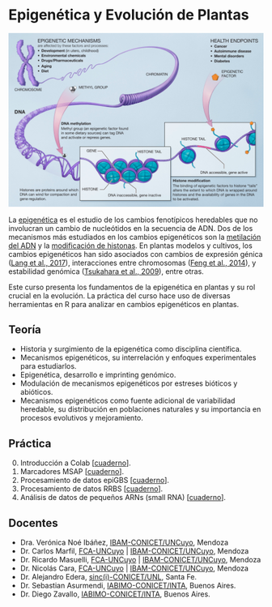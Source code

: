 # Epigenética y Evolución de Plantas

<p align="center">
<img src="img/Epigenetic_mechanisms.png" alt="Epigenética" width="600"/>
</p>

La [epigenética](https://es.wikipedia.org/wiki/Epigen%C3%A9tica) es el estudio
de los cambios fenotípicos heredables que no involucran un cambio de
nucleótidos en la secuencia de ADN. Dos de los mecanismos más estudiados en
los cambios epigenéticos son la
[metilación del ADN](https://es.wikipedia.org/wiki/Metilaci%C3%B3n_del_ADN) y
la [modificación de histonas](https://es.wikipedia.org/wiki/Histona). En
plantas modelos y cultivos, los cambios epigenéticos han sido asociados con
cambios de expresión génica
([Lang et al., 2017](https://doi.org/10.1073/pnas.1705233114)), interacciones
entre chromosomas
([Feng et al., 2014](https://doi.org/10.1016/j.molcel.2014.07.008)), y
estabilidad genómica
([Tsukahara et al., 2009](https://doi.org/10.1038/nature08351)), entre otras.

Este curso presenta los fundamentos de la epigenética en plantas y su rol
crucial en la evolución. La práctica del curso hace uso de diversas
herramientas en R para analizar en cambios epigenéticos en plantas.


## Teoría

*  Historia y surgimiento de la epigenética como disciplina científica.
*  Mecanismos epigenéticos, su interrelación y enfoques experimentales para
   estudiarlos.
*  Epigenética, desarrollo e imprinting genómico.
*  Modulación de mecanismos epigenéticos por estreses bióticos y abióticos.
*  Mecanismos epigenéticos como fuente adicional de variabilidad heredable, su
   distribución en poblaciones naturales y su importancia en procesos
   evolutivos y mejoramiento.

## Práctica

0. Introducción a Colab [[cuaderno](https://colab.research.google.com/github/VeronicaNoe/EpiEvo/blob/main/cuadernos/TP0_espacio_de_trabajo.ipynb)].
1. Marcadores MSAP [[cuaderno](https://colab.research.google.com/github/VeronicaNoe/EpiEvo/blob/main/cuadernos/TP1_MSAP.ipynb)].
2. Procesamiento de datos epiGBS [[cuaderno](https://colab.research.google.com/github/VeronicaNoe/EpiEvo/blob/main/cuadernos/TP2_epiGBS.ipynb)].
3. Procesamiento de datos RRBS [[cuaderno]()].
4. Análisis de datos de pequeños ARNs (small RNA) [[cuaderno]()].


## Docentes

- Dra. Verónica Noé Ibáñez, [IBAM-CONICET/UNCuyo](https://www.mendoza.conicet.gov.ar/portal/ibam/), Mendoza
- Dr. Carlos Marfil, [FCA-UNCuyo](http://www.fca.uncu.edu.ar/) | [IBAM-CONICET/UNCuyo](http://www.fca.uncu.edu.ar/), Mendoza
- Dr. Ricardo Masuelli, [FCA-UNCuyo](http://www.fca.uncu.edu.ar/) | [IBAM-CONICET/UNCuyo](https://www.mendoza.conicet.gov.ar/portal/ibam/), Mendoza
- Dr. Nicolás Cara, [FCA-UNCuyo](http://www.fca.uncu.edu.ar/) | [IBAM-CONICET/UNCuyo](https://www.mendoza.conicet.gov.ar/portal/ibam/), Mendoza
- Dr. Alejandro Edera, [sinc(i)-CONICET/UNL](http://sinc.unl.edu.ar/), Santa Fe.
- Dr. Sebastian Asurmendi, [IABIMO-CONICET/INTA](https://inta.gob.ar/instdebiotecnologia), Buenos Aires.
- Dr. Diego Zavallo, [IABIMO-CONICET/INTA](https://inta.gob.ar/instdebiotecnologia), Buenos Aires.
